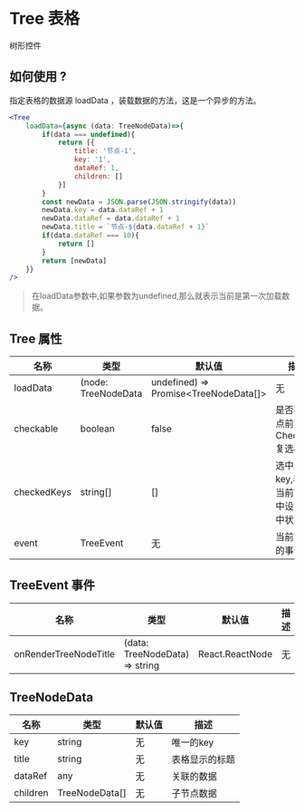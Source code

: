 # Tree 表格

树形控件

## 如何使用 ? 

指定表格的数据源 loadData ，装载数据的方法，这是一个异步的方法。 

```jsx
<Tree 
    loadData={async (data: TreeNodeData)=>{
        if(data === undefined){
            return [{
                title: '节点-1',
                key: '1',
                dataRef: 1,
                children: []
            }]
        }
        const newData = JSON.parse(JSON.stringify(data))
        newData.key = data.dataRef + 1
        newData.dataRef = data.dataRef + 1
        newData.title = `节点-${data.dataRef + 1}`
        if(data.dataRef === 10){
            return []
        }
        return [newData]
    }}
/>
```
> 在loadData参数中,如果参数为undefined,那么就表示当前是第一次加载数据。



## Tree 属性

|名称        | 类型                        | 默认值  | 描述
|----       |----                          |-----   |------
|loadData  | (node: TreeNodeData | undefined) => Promise<TreeNodeData[]>| 无 | 装载子节点数据
|checkable  | boolean         | false | 是否在节点前添加 Checkbox 复选框
|checkedKeys | string[]       | []    | 选中的key,表示当前Tree中设置选中状态
|event       | TreeEvent      | 无     | 当前Tree的事件

## TreeEvent 事件

|名称        | 类型                        | 默认值  | 描述
|----       |----                          |-----   |------
|onRenderTreeNodeTitle |(data: TreeNodeData) => string | React.ReactNode| 无 | 渲染节点title的时候触发的事件，返回一个新的title对象

## TreeNodeData

|名称        | 类型                        | 默认值  | 描述
|----       |----                          |-----   |------
|key         | string                     |无      |唯一的key
|title       | string                     |无      |表格显示的标题
|dataRef     |any                         |无      |关联的数据
|children    |TreeNodeData[]              |无       | 子节点数据
